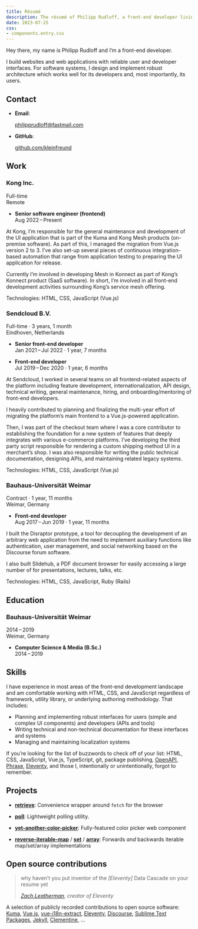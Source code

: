 ```yaml
---
title: Résumé
description: The résumé of Philipp Rudloff, a front-end developer living in Eindhoven, Netherlands.
date: 2023-07-25
css:
- components.entry.css
---
```


Hey there, my name is Philipp Rudloff and I’m a front-end developer.

I build websites and web applications with reliable user and developer interfaces. For software systems, I design and implement robust architecture which works well for its developers and, most importantly, its users.

## Contact

- **Email**:

  philipprudloff@fastmail.com

- **GitHub**:

  [github.com/kleinfreund](https://github.com/kleinfreund)

## Work

<div class="entry">
  <h3>Kong Inc.</h3>
  <div class="entry__time">Full-time<span data-start-date="2022-08-02"></span></div>
  <div class="entry__location">Remote</div>
</div>

- **Senior software engineer (frontend)**<br>
  Aug 2022 – Present<span data-start-date="2022-08-02"></span>

At Kong, I’m responsible for the general maintenance and development of the UI application that is part of the Kuma and Kong Mesh products (on-premise software). As part of this, I managed the migration from Vue.js version 2 to 3. I’ve also set-up several pieces of continuous integration-based automation that range from application testing to preparing the UI application for release.

Currently I’m involved in developing Mesh in Konnect as part of Kong’s Konnect product (SaaS software). In short, I’m involved in all front-end development activities surrounding Kong’s service mesh offering.

Technologies: HTML, CSS, JavaScript (Vue.js)

<div class="entry">
  <h3>Sendcloud B.V.</h3>
  <div>Full-time · 3 years, 1 month</div>
  <div>Eindhoven, Netherlands</div>
</div>

- **Senior front-end developer**<br>
  Jan 2021 – Jul 2022 · 1 year, 7 months

- **Front-end developer**<br>
  Jul 2019 – Dec 2020 · 1 year, 6 months

At Sendcloud, I worked in several teams on all frontend-related aspects of the platform including feature development, internationalization, API design, technical writing, general maintenance, hiring, and onboarding/mentoring of front-end developers.

I heavily contributed to planning and finalizing the multi-year effort of migrating the platform’s main frontend to a Vue.js-powered application.

Then, I was part of the checkout team where I was a core contributor to establishing the foundation for a new system of features that deeply integrates with various e-commerce platforms. I’ve developing the third party script responsible for rendering a custom shipping method UI in a merchant’s shop. I was also responsible for writing the public technical documentation, designing APIs, and maintaining related legacy systems.

Technologies: HTML, CSS, JavaScript (Vue.js)

<div class="entry">
  <h3>Bauhaus-Universität Weimar</h3>
  <div>Contract · 1 year, 11 months</div>
  <div>Weimar, Germany</div>
</div>

- **Front-end developer**<br>
  Aug 2017 – Jun 2019 · 1 year, 11 months

I built the Disraptor prototype, a tool for decoupling the development of an arbitrary web application from the need to implement auxiliary functions like authentication, user management, and social networking based on the Discourse forum software.

I also built Slidehub, a PDF document browser for easily accessing a large number of for presentations, lectures, talks, etc.

Technologies: HTML, CSS, JavaScript, Ruby (Rails)

## Education

<div class="entry">
  <h3>Bauhaus-Universität Weimar</h3>
  <div class="entry__time">2014 – 2019</div>
  <div class="entry__location">Weimar, Germany</div>
</div>

- **Computer Science & Media (B.Sc.)**<br>
  2014 – 2019

## Skills

I have experience in most areas of the front-end development landscape and am comfortable working with HTML, CSS, and JavaScript regardless of framework, utility library, or underlying authoring methodology. That includes:

- Planning and implementing robust interfaces for users (simple and complex UI components) and developers (APIs and tools)
- Writing technical and non-technical documentation for these interfaces and systems
- Managing and maintaining localization systems

If you’re looking for the list of buzzwords to check off of your list: HTML, CSS, JavaScript, Vue.js, TypeScript, git, package publishing, [OpenAPI](https://swagger.io/docs/specification/about), [Phrase](https://phrase.com), [Eleventy](https://www.11ty.dev/), and those I, intentionally or unintentionally, forgot to remember.

## Projects

- [**retrieve**](https://npmjs.com/package/retrieve): Convenience wrapper around `fetch` for the browser

- [**poll**](https://npmjs.com/package/poll): Lightweight polling utility.

- [**yet-another-color-picker**](https://npmjs.com/package/yet-another-color-picker): Fully-featured color picker web component

- [**reverse-iterable-map**](https://npmjs.com/package/reverse-iterable-map) / [**set**](https://npmjs.com/package/reverse-iterable-set) / [**array**](https://npmjs.com/package/reverse-iterable-array): Forwards _and_ backwards iterable map/set/array implementations

## Open source contributions

<blockquote>
  <p>why haven’t you put inventor of the <i>[Eleventy]</i> Data Cascade on your resume yet</p>
  <cite><a href="https://mastodon.social/@zachleat@zachleat.com/110775751322149505">Zach Leatherman</a>, creator of Eleventy</cite>
</blockquote>

A selection of publicly recorded contributions to open source software: [Kuma](https://github.com/pulls?q=is%3Aclosed+is%3Apr+archived%3Afalse+user%3Akumahq+author%3Akleinfreund), [Vue.js](https://github.com/vuejs/vue-next/pulls?q=is%3Apr+author%3Akleinfreund), [vue-i18n-extract](https://github.com/Spittal/vue-i18n-extract/pulls?q=is%3Apr+author%3Akleinfreund), [Eleventy](https://github.com/11ty/eleventy/pulls?q=is:pr+author:kleinfreund), [Discourse](https://github.com/discourse/discourse/pulls?q=is%3Apr+author%3Akleinfreund), [Sublime Text Packages](https://github.com/sublimehq/Packages/pulls?q=is%3Apr+author%3Akleinfreund), [Jekyll](https://github.com/jekyll/jekyll/pulls?q=is%3Apr+author%3Akleinfreund), [Clementine](https://github.com/clementine-player/Clementine/pulls?q=is%3Apr+author%3Akleinfreund), …
